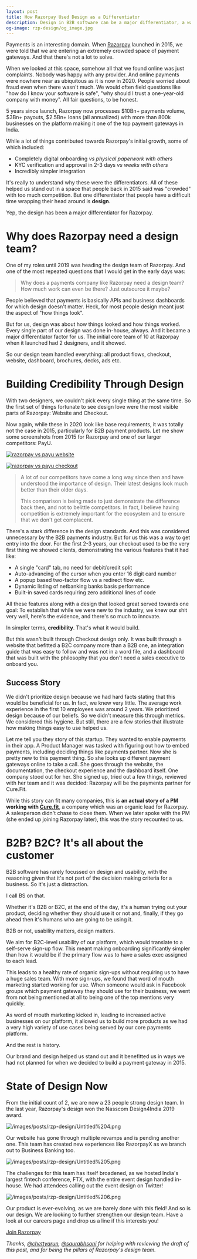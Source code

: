 ```yaml
---
layout: post
title: How Razorpay Used Design as a Differentiator
description: Design in B2B software can be a major differentiator, a way of building credibility and for standing out. Here's how Razorpay used design to its advantage
og-image: rzp-design/og_image.jpg
---
```

Payments is an interesting domain. When [Razorpay](https://razorpay.com) launched in 2015, we were told that we are entering an extremely crowded space of payment gateways. And that there's not a lot to solve.

When we looked at this space, somehow all that we found online was just complaints. Nobody was happy with any provider. And online payments were nowhere near as ubiquitous as it is now in 2020. People worried about fraud even when there wasn't much. We would often field questions like "how do I know your software is safe", "why should I trust a one-year-old company with money". All fair questions, to be honest.

5 years since launch, Razorpay now processes $10Bn+ payments volume, $3Bn+ payouts, $2.5Bn+ loans (all annualized) with more than 800k businesses on the platform making it one of the top payment gateways in India.

While a lot of things contributed towards Razorpay's initial growth, some of which included:

- Completely digital onboarding *vs physical paperwork with others*
- KYC verification and approval in 2-3 days *vs weeks with others*
- Incredibly simpler integration

It's really to understand why these were the differentiators. All of these helped us stand out in a space that people back in 2015 said was "crowded" with too much competition. But one differentiator that people have a difficult time wrapping their head around is **design**.

Yep, the design has been a major differentiator for Razorpay.

# Why does Razorpay need a design team?

One of my roles until 2019 was heading the design team of Razorpay. And one of the most repeated questions that I would get in the early days was:

> Why does a payments company like Razorpay need a design team? How much work can even be there? Just outsource it maybe?

People believed that payments is basically APIs and business dashboards for which design doesn't matter. Heck, for most people design meant just the aspect of "how things look".

But for us, design was about how things looked and how things worked. Every single part of our design was done in-house, always. And it became a major differentiator factor for us. The initial core team of 10 at Razorpay when it launched had 2 designers, and it showed.

So our design team handled everything: all product flows, checkout, website, dashboard, brochures, decks, ads etc.

# Building Credibility Through Design

With two designers, we couldn't pick every single thing at the same time. So the first set of things fortunate to see design love were the most visible parts of Razorpay: Website and Checkout.

Now again, while these in 2020 look like base requirements, it was totally not the case in 2015, particularly for B2B payment products. Let me show some screenshots from 2015 for Razorpay and one of our larger competitors: PayU.

[![razorpay vs payu website](/images/posts/rzp-design/website.jpg)](/images/posts/rzp-design/website.jpg)

[![razorpay vs payu checkout](/images/posts/rzp-design/checkout.jpg)](/images/posts/rzp-design/checkout.jpg)


> A lot of our competitors have come a long way since then and have understood the importance of design. Their latest designs look much better than their older days. 
>
> This comparison is being made to just demonstrate the difference back then, and not to belittle competitors. In fact, I believe having competition is extremely important for the ecosystem and to ensure that we don't get complacent.

There's a stark difference in the design standards. And this was considered unnecessary by the B2B payments industry. But for us this was a way to get entry into the door. For the first 2-3 years, our checkout used to be the very first thing we showed clients, demonstrating the various features that it had like:

- A single "card" tab, no need for debit/credit split
- Auto-advancing of the cursor when you enter 16 digit card number
- A popup based two-factor flow vs a redirect flow etc.
- Dynamic listing of netbanking banks basis performance
- Built-in saved cards requiring zero additional lines of code

All these features along with a design that looked great served towards one goal: To establish that while we were new to the industry, we knew our shit very well, here's the evidence, and there's so much to innovate.

In simpler terms, **credibility**. That's what it would build.

But this wasn't built through Checkout design only. It was built through a website that befitted a B2C company more than a B2B one, an integration guide that was easy to follow and was not in a word file, and a dashboard that was built with the philosophy that you don't need a sales executive to onboard you.

## Success Story

We didn't prioritize design because we had hard facts stating that this would be beneficial for us. In fact, we knew very little. The average work experience in the first 10 employees was around 2 years. We prioritized design because of our beliefs. So we didn't measure this through metrics. We considered this hygiene. But still, there are a few stories that illustrate how making things easy to use helped us.

Let me tell you they story of this startup. They wanted to enable payments in their app. A Product Manager was tasked with figuring out how to embed payments, including deciding things like payments partner. Now she is pretty new to this payment thing. So she looks up different payment gateways online to take a call. She goes through the website, the documentation, the checkout experience and the dashboard itself. One company stood out for her. She signed up, tried out a few things, reviewed with her team and it was decided: Razorpay will be the payments partner for Cure.Fit.

While this story can fit many companies, this is **an actual story of a PM working with [Cure.fit](http://cure.fit)**, a company which was an organic lead for Razorpay. A salesperson didn't chase to close them. When we later spoke with the PM (she ended up joining Razorpay later), this was the story recounted to us.

# B2B? B2C? It's all about the customer

B2B software has rarely focussed on design and usability, with the reasoning given that it's not part of the decision making criteria for a business. So it's just a distraction.

I call BS on that.

Whether it's B2B or B2C, at the end of the day, it's a human trying out your product, deciding whether they should use it or not and, finally, if they go ahead then it's humans who are going to be using it.

B2B or not, usability matters, design matters.

We aim for B2C-level usability of our platform, which would translate to a self-serve sign-up flow. This meant making onboarding significantly simpler than how it would be if the primary flow was to have a sales exec assigned to each lead. 

This leads to a healthy rate of organic sign-ups without requiring us to have a huge sales team. With more sign-ups, we found that word of mouth marketing started working for use. When someone would ask in Facebook groups which payment gateway they should use for their business, we went from not being mentioned at all to being one of the top mentions very quickly.

As word of mouth marketing kicked in, leading to increased active businesses on our platform, it allowed us to build more products as we had a very high variety of use cases being served by our core payments platform.

And the rest is history.

Our brand and design helped us stand out and it benefitted us in ways we had not planned for when we decided to build a payment gateway in 2015.

# State of Design Now

From the initial count of 2, we are now a 23 people strong design team. In the last year, Razorpay's design won the Nasscom Design4India 2019 award. 

![/images/posts/rzp-design/Untitled%204.png](/images/posts/rzp-design/twitter-award.png)

Our website has gone through multiple revamps and is pending another one. This team has created new experiences like RazorpayX as we branch out to Business Banking too.

![/images/posts/rzp-design/Untitled%205.png](/images/posts/rzp-design/razorpayx-home.png)

The challenges for this team has itself broadened, as we hosted India's largest fintech conference, FTX, with the entire event design handled in-house. We had attendees calling out the event design on Twitter!

![/images/posts/rzp-design/Untitled%206.png](/images/posts/rzp-design/ftx-design.png)

Our product is ever-evolving, as we are barely done with this field! And so is our design. We are looking to further strengthen our design team. Have a look at our careers page and drop us a line if this interests you!

[Join Razorpay](http://razorpay.com/jobs)

*Thanks, [@chettyarun](https://twitter.com/ChettyArun), [@saurabhsoni](https://twitter.com/saurabhsoni_ss) for helping with reviewing the draft of this post, and for being the pillars of Razorpay's design team.*
